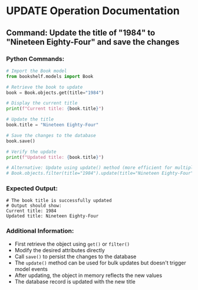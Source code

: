 # UPDATE Operation Documentation

## Command: Update the title of "1984" to "Nineteen Eighty-Four" and save the changes

### Python Commands:
```python
# Import the Book model
from bookshelf.models import Book

# Retrieve the book to update
book = Book.objects.get(title="1984")

# Display the current title
print(f"Current title: {book.title}")

# Update the title
book.title = "Nineteen Eighty-Four"

# Save the changes to the database
book.save()

# Verify the update
print(f"Updated title: {book.title}")

# Alternative: Update using update() method (more efficient for multiple records)
# Book.objects.filter(title="1984").update(title="Nineteen Eighty-Four")
```

### Expected Output:
```
# The book title is successfully updated
# Output should show:
Current title: 1984
Updated title: Nineteen Eighty-Four
```

### Additional Information:
- First retrieve the object using `get()` or `filter()`
- Modify the desired attributes directly
- Call `save()` to persist the changes to the database
- The `update()` method can be used for bulk updates but doesn't trigger model events
- After updating, the object in memory reflects the new values
- The database record is updated with the new title

